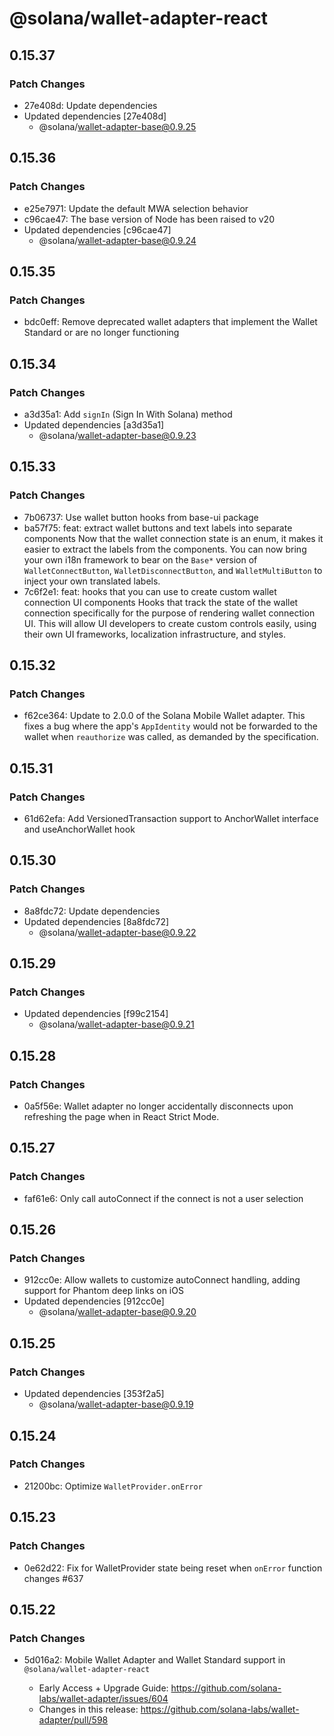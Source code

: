 # @solana/wallet-adapter-react

## 0.15.37

### Patch Changes

- 27e408d: Update dependencies
- Updated dependencies [27e408d]
    - @solana/wallet-adapter-base@0.9.25

## 0.15.36

### Patch Changes

- e25e7971: Update the default MWA selection behavior
- c96cae47: The base version of Node has been raised to v20
- Updated dependencies [c96cae47]
    - @solana/wallet-adapter-base@0.9.24

## 0.15.35

### Patch Changes

- bdc0eff: Remove deprecated wallet adapters that implement the Wallet Standard or are no longer functioning

## 0.15.34

### Patch Changes

- a3d35a1: Add `signIn` (Sign In With Solana) method
- Updated dependencies [a3d35a1]
    - @solana/wallet-adapter-base@0.9.23

## 0.15.33

### Patch Changes

- 7b06737: Use wallet button hooks from base-ui package
- ba57f75: feat: extract wallet buttons and text labels into separate components
  Now that the wallet connection state is an enum, it makes it easier to extract the labels from the components. You can now bring your own i18n framework to bear on the `Base*` version of `WalletConnectButton`, `WalletDisconnectButton`, and `WalletMultiButton` to inject your own translated labels.
- 7c6f2e1: feat: hooks that you can use to create custom wallet connection UI components
  Hooks that track the state of the wallet connection specifically for the purpose of rendering wallet connection UI. This will allow UI developers to create custom controls easily, using their own UI frameworks, localization infrastructure, and styles.

## 0.15.32

### Patch Changes

- f62ce364: Update to 2.0.0 of the Solana Mobile Wallet adapter. This fixes a bug where the app's `AppIdentity` would not be forwarded to the wallet when `reauthorize` was called, as demanded by the specification.

## 0.15.31

### Patch Changes

- 61d62efa: Add VersionedTransaction support to AnchorWallet interface and useAnchorWallet hook

## 0.15.30

### Patch Changes

- 8a8fdc72: Update dependencies
- Updated dependencies [8a8fdc72]
    - @solana/wallet-adapter-base@0.9.22

## 0.15.29

### Patch Changes

- Updated dependencies [f99c2154]
    - @solana/wallet-adapter-base@0.9.21

## 0.15.28

### Patch Changes

- 0a5f56e: Wallet adapter no longer accidentally disconnects upon refreshing the page when in React Strict Mode.

## 0.15.27

### Patch Changes

- faf61e6: Only call autoConnect if the connect is not a user selection

## 0.15.26

### Patch Changes

- 912cc0e: Allow wallets to customize autoConnect handling, adding support for Phantom deep links on iOS
- Updated dependencies [912cc0e]
    - @solana/wallet-adapter-base@0.9.20

## 0.15.25

### Patch Changes

- Updated dependencies [353f2a5]
    - @solana/wallet-adapter-base@0.9.19

## 0.15.24

### Patch Changes

- 21200bc: Optimize `WalletProvider.onError`

## 0.15.23

### Patch Changes

- 0e62d22: Fix for WalletProvider state being reset when `onError` function changes #637

## 0.15.22

### Patch Changes

- 5d016a2: Mobile Wallet Adapter and Wallet Standard support in `@solana/wallet-adapter-react`

    - Early Access + Upgrade Guide: https://github.com/solana-labs/wallet-adapter/issues/604
    - Changes in this release: https://github.com/solana-labs/wallet-adapter/pull/598
